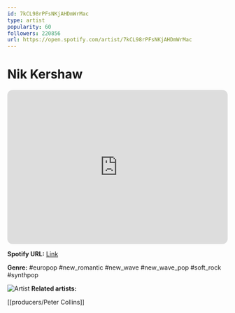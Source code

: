 ```yaml
---
id: 7kCL98rPFsNKjAHDmWrMac
type: artist
popularity: 60
followers: 220856
url: https://open.spotify.com/artist/7kCL98rPFsNKjAHDmWrMac
---
```

# Nik Kershaw

<iframe style="border-radius:12px" src="https://open.spotify.com/embed/artist/7kCL98rPFsNKjAHDmWrMac" width="100%" height="352" frameBorder="0" allowfullscreen="" allow="autoplay; clipboard-write; encrypted-media; fullscreen; picture-in-picture" loading="lazy"></iframe>

**Spotify URL:** [Link](https://open.spotify.com/artist/7kCL98rPFsNKjAHDmWrMac)

**Genre:**  #europop #new_romantic #new_wave #new_wave_pop #soft_rock #synthpop

![Artist](https://i.scdn.co/image/ab6761610000e5eb68a6b441e694ee02110b44a1)
**Related artists:**

[[producers/Peter Collins]]
